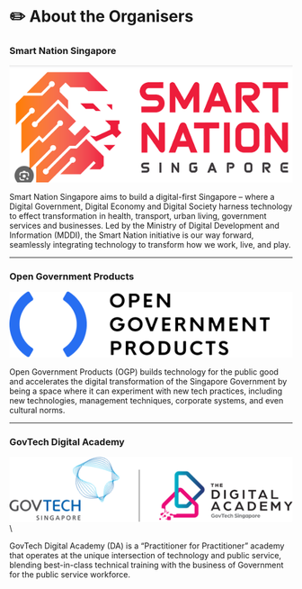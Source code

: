 # ✏️ About the Organisers



### Smart Nation Singapore

![](<.gitbook/assets/image (11).png>)

Smart Nation Singapore aims to build a digital-first Singapore – where a Digital Government, Digital Economy and Digital Society harness technology to effect transformation in health, transport, urban living, government services and businesses. Led by the Ministry of Digital Development and Information (MDDI), the Smart Nation initiative is our way forward, seamlessly integrating technology to transform how we work, live, and play.

***

### Open Government Products

![](<.gitbook/assets/OGP logo.png>)

Open Government Products (OGP) builds technology for the public good and accelerates the digital transformation of the Singapore Government by being a space where it can experiment with new tech practices, including new technologies, management techniques, corporate systems, and even cultural norms.

***

### GovTech Digital Academy

![](<.gitbook/assets/GT-DA logo Colour Lock-up (15Dec23) (9) (1).png>)\


GovTech Digital Academy (DA) is a “Practitioner for Practitioner” academy that operates at the unique intersection of technology and public service, blending best-in-class technical training with the business of Government for the public service workforce.
